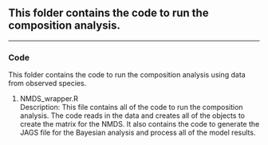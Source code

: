 ## This folder contains the code to run the composition analysis.
__________________________________________________________________________________________________________________________________________

### Code
This folder contains the code to run the composition analysis using data from observed species.

1. NMDS_wrapper.R      
Description: This file contains all of the code to run the composition analysis. The code reads in the data and creates all of the objects to create the matrix for the NMDS. It also contains the code to generate the JAGS file for the Bayesian analysis and process all of the model results.
